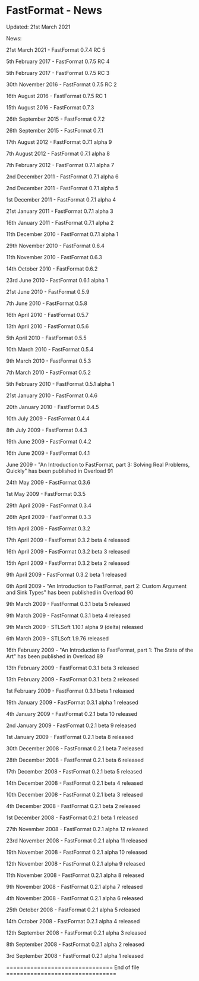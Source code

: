 FastFormat - News
=================

Updated:    21st March 2021



News:

  21st March 2021       -   FastFormat 0.7.4 RC 5

  5th February 2017     -   FastFormat 0.7.5 RC 4

  5th February 2017     -   FastFormat 0.7.5 RC 3

  30th November 2016    -   FastFormat 0.7.5 RC 2

  16th August 2016      -   FastFormat 0.7.5 RC 1

  15th August 2016      -   FastFormat 0.7.3

  26th September 2015   -   FastFormat 0.7.2

  26th September 2015   -   FastFormat 0.7.1

  17th August 2012      -   FastFormat 0.7.1 alpha 9

  7th August 2012       -   FastFormat 0.7.1 alpha 8

  7th February 2012     -   FastFormat 0.7.1 alpha 7

  2nd December 2011     -   FastFormat 0.7.1 alpha 6

  2nd December 2011     -   FastFormat 0.7.1 alpha 5

  1st December 2011     -   FastFormat 0.7.1 alpha 4

  21st January 2011     -   FastFormat 0.7.1 alpha 3

  16th January 2011     -   FastFormat 0.7.1 alpha 2

  11th December 2010    -   FastFormat 0.7.1 alpha 1

  29th November 2010    -   FastFormat 0.6.4

  11th November 2010    -   FastFormat 0.6.3

  14th October 2010     -   FastFormat 0.6.2

  23rd June 2010        -   FastFormat 0.6.1 alpha 1

  21st June 2010        -   FastFormat 0.5.9

  7th June 2010         -   FastFormat 0.5.8

  16th April 2010       -   FastFormat 0.5.7

  13th April 2010       -   FastFormat 0.5.6

  5th April 2010        -   FastFormat 0.5.5

  10th March 2010       -   FastFormat 0.5.4

  9th March 2010        -   FastFormat 0.5.3

  7th March 2010        -   FastFormat 0.5.2

  5th February 2010     -   FastFormat 0.5.1 alpha 1

  21st January 2010     -   FastFormat 0.4.6

  20th January 2010     -   FastFormat 0.4.5

  10th July 2009        -   FastFormat 0.4.4

  8th July 2009         -   FastFormat 0.4.3

  19th June 2009        -   FastFormat 0.4.2

  16th June 2009        -   FastFormat 0.4.1

  June 2009             -   "An Introduction to FastFormat, part 3: Solving Real Problems, Quickly" has been published in Overload 91

  24th May 2009         -   FastFormat 0.3.6

  1st May 2009          -   FastFormat 0.3.5

  29th April 2009       -   FastFormat 0.3.4

  26th April 2009       -   FastFormat 0.3.3

  19th April 2009       -   FastFormat 0.3.2

  17th April 2009       -   FastFormat 0.3.2 beta 4 released

  16th April 2009       -   FastFormat 0.3.2 beta 3 released

  15th April 2009       -   FastFormat 0.3.2 beta 2 released

  9th April 2009        -   FastFormat 0.3.2 beta 1 released

  6th April 2009        -   "An Introduction to FastFormat, part 2: Custom Argument and Sink Types" has been published in Overload 90

  9th March 2009        -   FastFormat 0.3.1 beta 5 released

  9th March 2009        -   FastFormat 0.3.1 beta 4 released

  9th March 2009        -   STLSoft 1.10.1 alpha 9 (delta) released

  6th March 2009        -   STLSoft 1.9.76 released

  16th February 2009    -   "An Introduction to FastFormat, part 1: The State of the Art" has been published in Overload 89

  13th February 2009    -   FastFormat 0.3.1 beta 3 released

  13th February 2009    -   FastFormat 0.3.1 beta 2 released

  1st February 2009     -   FastFormat 0.3.1 beta 1 released

  19th January 2009     -   FastFormat 0.3.1 alpha 1 released

  4th January 2009      -   FastFormat 0.2.1 beta 10 released

  2nd January 2009      -   FastFormat 0.2.1 beta 9 released

  1st January 2009      -   FastFormat 0.2.1 beta 8 released

  30th December 2008    -   FastFormat 0.2.1 beta 7 released

  28th December 2008    -   FastFormat 0.2.1 beta 6 released

  17th December 2008    -   FastFormat 0.2.1 beta 5 released

  14th December 2008    -   FastFormat 0.2.1 beta 4 released

  10th December 2008    -   FastFormat 0.2.1 beta 3 released

  4th December 2008     -   FastFormat 0.2.1 beta 2 released

  1st December 2008     -   FastFormat 0.2.1 beta 1 released

  27th November 2008    -   FastFormat 0.2.1 alpha 12 released

  23rd November 2008    -   FastFormat 0.2.1 alpha 11 released

  19th November 2008    -   FastFormat 0.2.1 alpha 10 released

  12th November 2008    -   FastFormat 0.2.1 alpha 9 released

  11th November 2008    -   FastFormat 0.2.1 alpha 8 released

  9th November 2008     -   FastFormat 0.2.1 alpha 7 released

  4th November 2008     -   FastFormat 0.2.1 alpha 6 released

  25th October 2008     -   FastFormat 0.2.1 alpha 5 released

  14th October 2008     -   FastFormat 0.2.1 alpha 4 released

  12th September 2008   -   FastFormat 0.2.1 alpha 3 released

  8th September 2008    -   FastFormat 0.2.1 alpha 2 released

  3rd September 2008    -   FastFormat 0.2.1 alpha 1 released


=============================== End of file ================================

